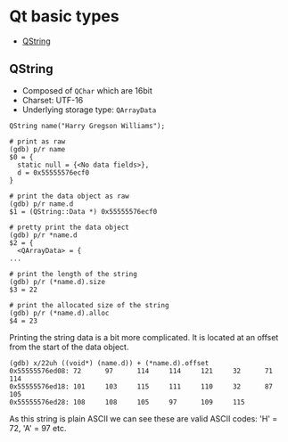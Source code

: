 # Qt basic types


* [QString](#qstring)


## QString

* Composed of `QChar` which are 16bit
* Charset: UTF-16
* Underlying storage type: `QArrayData`

```
QString name("Harry Gregson Williams");
```

```
# print as raw
(gdb) p/r name
$0 = {
  static null = {<No data fields>}, 
  d = 0x55555576ecf0
}

# print the data object as raw
(gdb) p/r name.d
$1 = (QString::Data *) 0x55555576ecf0

# pretty print the data object
(gdb) p/r *name.d
$2 = {
  <QArrayData> = {
...

# print the length of the string
(gdb) p/r (*name.d).size
$3 = 22

# print the allocated size of the string
(gdb) p/r (*name.d).alloc
$4 = 23
```

Printing the string data is a bit more complicated. It is located at an offset
from the start of the data object.

```
(gdb) x/22uh ((void*) (name.d)) + (*name.d).offset
0x55555576ed08: 72      97      114     114     121     32      71      114
0x55555576ed18: 101     103     115     111     110     32      87      105
0x55555576ed28: 108     108     105     97      109     115
```

As this string is plain ASCII we can see these are valid ASCII codes: 'H' = 72,
'A' = 97 etc.
